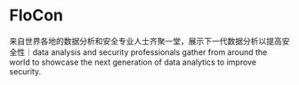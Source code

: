 # FloCon
来自世界各地的数据分析和安全专业人士齐聚一堂，展示下一代数据分析以提高安全性｜data analysis and security professionals gather from around the world to showcase the next generation of data analytics to improve security.
